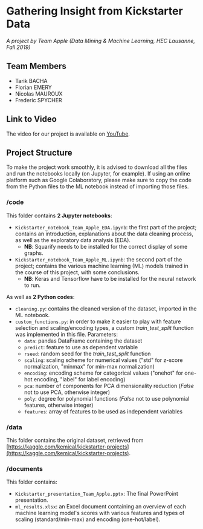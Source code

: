 # Gathering Insight from Kickstarter Data

_A project by Team Apple (Data Mining & Machine Learning, HEC Lausanne, Fall 2019)_

## Team Members
* Tarik BACHA
* Florian EMERY
* Nicolas MAUROUX
* Frederic SPYCHER

## Link to Video

The video for our project is available on [YouTube](https://www.youtube.com/watch?v=P8ZMFhJx0Js). 

## Project Structure

To make the project work smoothly, it is advised to download all the files and run the notebooks locally (on Jupyter, for example). If using an online platform such as Google Colaboratory, please make sure to copy the code from the Python files to the ML notebook instead of importing those files.

### /code
This folder contains **2 Jupyter notebooks**:

* `Kickstarter_notebook_Team_Apple_EDA.ipynb`: the first part of the project; contains an introduction, explanations about the data cleaning process, as well as the exploratory data analysis (EDA).
    * **NB**: Squarify needs to be installed for the correct display of some graphs.
* `Kickstarter_notebook_Team_Apple_ML.ipynb`: the second part of the project; contains the various machine learning (ML) models trained in the course of this project, with some conclusions.
    * **NB**: Keras and Tensorflow have to be installed for the neural network to run.

As well as **2 Python codes**:
* `cleaning.py`: contains the cleaned version of the dataset, imported in the ML notebook.
* `custom_functions.py`: in order to make it easier to play with feature selection and scaling/encoding types, a custom _train_test_split_ function was implemented in this file. Parameters:
    * `data`: pandas DataFrame containing the dataset
    * `predict`: feature to use as dependent variable
    * `rseed`: random seed for the _train_test_split_ function
    * `scaling`: scaling scheme for numerical values ("std" for z-score normalization, "minmax" for min-max normalization)
    * `encoding`: encoding scheme for categorical values ("onehot" for one-hot encoding, "label" for label encoding)
    * `pca`: number of components for PCA dimensionality reduction (_False_ not to use PCA, otherwise integer)
    * `poly`: degree for polynomial functions (_False_ not to use polynomial features, otherwise integer)
    * `features`: array of features to be used as independent variables

### /data
This folder contains the original dataset, retrieved from [https://kaggle.com/kemical/kickstarter-projects](https://kaggle.com/kemical/kickstarter-projects).

### /documents
This folder contains:

* `Kickstarter_presentation_Team_Apple.pptx`: The final PowerPoint presentation.
* `ml_results.xlsx`: an Excel document containing an overview of each machine learning model's scores with various features and types of scaling (standard/min-max) and encoding (one-hot/label).
